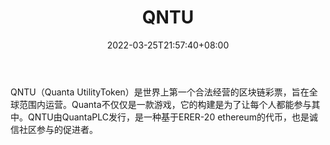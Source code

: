﻿---
weight: 
title: "QNTU"
description: "QNTU（Quanta UtilityToken）是世界上第一个合法经营的区块链彩票，旨在全球范围内运营"
date: 2022-03-25T21:57:40+08:00
lastmod: 2022-03-25T16:45:40+08:00
draft: false
authors: ["Metabd"]
featuredImage: "qntu.webp"
link: ""
tags: ["数字代币","QNTU"]
categories: ["navigation"]
navigation: ["数字代币"]
lightgallery: true
toc: true
pinned: false
recommend: false
recommend1: false
---
QNTU（Quanta UtilityToken）是世界上第一个合法经营的区块链彩票，旨在全球范围内运营。Quanta不仅仅是一款游戏，它的构建是为了让每个人都能参与其中。QNTU由QuantaPLC发行，是一种基于ERER-20 ethereum的代币，也是诚信社区参与的促进者。
